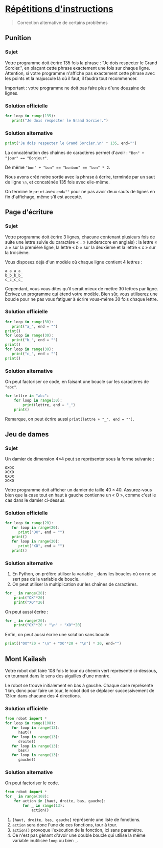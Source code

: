 # [Répétitions d'instructions](http://www.france-ioi.org/algo/chapter.php?idChapter=643)

> Correction alternative de certains problèmes

## Punition

### Sujet
Votre programme doit écrire 135 fois la phrase : "Je dois respecter le Grand Sorcier.", en plaçant cette phrase exactement une fois sur chaque ligne. Attention, si votre programme n'affiche pas exactement cette phrase avec les points et la majuscule là où il faut, il faudra tout recommencer.

Important : votre programme ne doit pas faire plus d'une douzaine de lignes.

### Solution officielle

```python
for loop in range(135):
   print("Je dois respecter le Grand Sorcier.")
```

### Solution alternative

```python
print("Je dois respecter le Grand Sorcier.\n" * 135, end="")
```

La concaténation des chaînes de caractères permet d'avoir : `"Bon" + "jour" == "Bonjour"`.

De même `"bon" + "bon" == "bonbon" == "bon" * 2`.

Nous avons créé notre sortie avec la phrase à écrire, terminée par un saut de ligne `\n`, et concaténée 135 fois avec elle-même.

On termine le `print` avec `end=""` pour ne pas avoir deux sauts de lignes en fin d'affichage, même s'il est accepté.

## Page d'écriture

### Sujet
Votre programme doit écrire 3 lignes, chacune contenant plusieurs fois de suite une lettre suivie du caractère « _ » (underscore en anglais) : la lettre « a » sur la première ligne, la lettre « b » sur la deuxième et la lettre « c » sur la troisième.

Vous disposez déjà d'un modèle où chaque ligne contient 4 lettres :

    a_a_a_a_ 
    b_b_b_b_
    c_c_c_c_

Cependant, vous vous dites qu'il serait mieux de mettre 30 lettres par ligne. Écrivez un programme qui étend votre modèle. Bien sûr, vous utiliserez une boucle pour ne pas vous fatiguer à écrire vous-même 30 fois chaque lettre.

### Solution officielle

```python
for loop in range(30):
   print("a_", end = "")
print()
for loop in range(30):
   print("b_", end = "")
print()
for loop in range(30):
   print("c_", end = "")
print()
```

### Solution alternative

On peut factoriser ce code, en faisant une boucle sur les caractères de `"abc"`.

```python
for lettre in "abc":
    for loop in range(30):
        print(lettre, end = "_")
    print()
```

Remarque, on peut écrire aussi `print(lettre + "_", end = "")`.


## Jeu de dames

### Sujet
Un damier de dimension 4×4 peut se représenter sous la forme suivante :

    OXOX
    XOXO
    OXOX
    XOXO

Votre programme doit afficher un damier de taille $40×40$. Assurez-vous bien que la case tout en haut à gauche contienne un « O », comme c'est le cas dans le damier ci-dessus.

### Solution officielle

```python
for loop in range(20):
   for loop in range(20):
      print("OX", end = "")
   print()
   for loop in range(20):
      print("XO", end = "")
   print()
```

### Solution alternative

1. En Python, on préfère utiliser la variable `_` dans les boucles où on ne se sert pas de la variable de boucle.
2. On peut utiliser la multiplication sur les chaînes de caractères.

```python
for _ in range(20):
    print("OX"*20)
    print("XO"*20)
```

On peut aussi écrire :

```python
for _ in range(20):
    print("OX"*20 + "\n" + "XO"*20)
```

Enfin, on peut aussi écrire une solution sans boucle.

```python
print(("OX"*20 + "\n" + "XO"*20 + "\n") * 20, end="")
```

## Mont Kailash

Votre robot doit faire 108 fois le tour du chemin vert représenté ci-dessous, en tournant dans le sens des aiguilles d'une montre. 

Le robot se trouve initialement en bas à gauche. Chaque case représente 1 km, donc pour faire un tour, le robot doit se déplacer successivement de 13 km dans chacune des 4 directions. 

### Solution officielle

```python
from robot import *
for loop in range(108):
   for loop in range(13):
      haut()
   for loop in range(13):
      droite()
   for loop in range(13):
      bas()
   for loop in range(13):
      gauche()
```

### Solution alternative

On peut factoriser le code.

```python
from robot import *
for _ in range(108):
    for action in [haut, droite, bas, gauche]:
        for _ in range(13):
            action()
```

1. `[haut, droite, bas, gauche]` représente une liste de fonctions.
2. `action` sera donc l'une de ces fonctions, tour à tour.
3. `action()` provoque l'exécution de la fonction, ici sans paramètre.
4. Ce n'est pas gênant d'avoir une double boucle qui utilise la même variable inutilisée `loop` ou bien `_`.
